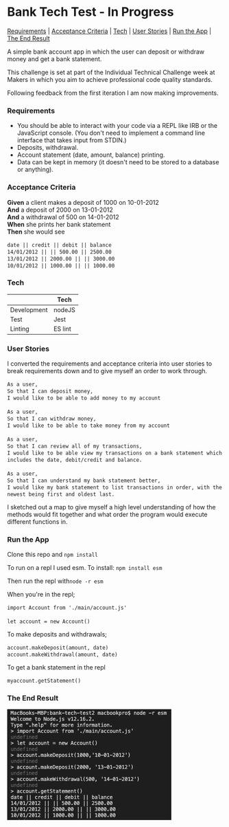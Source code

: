 # Bank Tech Test - In Progress

[Requirements](#requirements)
| [Acceptance Criteria](#acceptance-criteria)
| [Tech](#tech)
| [User Stories](#user-stories)
| [Run the App](#run-the-app)
| [The End Result](#the-end-result)

A simple bank account app in which the user can deposit or withdraw money and get a bank statement.

This challenge is set at part of the Individual Technical Challenge week at Makers in which you aim to achieve professional code quality standards.

Following feedback from the first iteration I am now making improvements.

### Requirements

* You should be able to interact with your code via a REPL like IRB or the JavaScript console.  (You don't need to implement a command line interface that takes input from STDIN.)
* Deposits, withdrawal.
* Account statement (date, amount, balance) printing.
* Data can be kept in memory (it doesn't need to be stored to a database or anything).

### Acceptance Criteria

**Given** a client makes a deposit of 1000 on 10-01-2012  
**And** a deposit of 2000 on 13-01-2012  
**And** a withdrawal of 500 on 14-01-2012  
**When** she prints her bank statement  
**Then** she would see

```
date || credit || debit || balance
14/01/2012 || || 500.00 || 2500.00
13/01/2012 || 2000.00 || || 3000.00
10/01/2012 || 1000.00 || || 1000.00
```

### Tech
|   |Tech|
|---|---|
|Development | nodeJS |
|Test | Jest |
|Linting | ES lint |

### User Stories

I converted the requirements and acceptance criteria into user stories to break requirements down and to give myself an order to work through.

```
As a user,
So that I can deposit money,
I would like to be able to add money to my account

As a user,
So that I can withdraw money,
I would like to be able to take money from my account

As a user,
So that I can review all of my transactions,
I would like to be able view my transactions on a bank statement which includes the date, debit/credit and balance.

As a user,
So that I can understand my bank statement better,
I would like my bank statement to list transactions in order, with the newest being first and oldest last.
```

I sketched out a map to give myself a high level understanding of how the methods would fit together and what order the program would execute different functions in.

### Run the App

Clone this repo and `npm install`

To run on a repl I used esm.
To install:  `npm install esm`

Then run the repl with`node -r esm`

When you're in the repl;

```
import Account from './main/account.js'

let account = new Account()
```
To make deposits and withdrawals;
```
account.makeDeposit(amount, date)
account.makeWithdrawal(amount, date)
```
To get a bank statement in the repl
```
myaccount.getStatement()
```
### The End Result

![alt text](https://github.com/AlexLewis10/bank-tech-test2/blob/master/image/account-screenshot.png)
